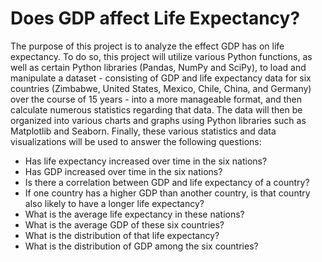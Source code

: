 # Does GDP affect Life Expectancy?

The purpose of this project is to analyze the effect GDP has on life expectancy. To do so, this project will utilize various Python functions, as well as certain Python libraries (Pandas, NumPy and SciPy), to load and manipulate a dataset - consisting of GDP and life expectancy data for six countries (Zimbabwe, United States, Mexico, Chile, China, and Germany) over the course of 15 years - into a more manageable format, and then calculate numerous statistics regarding that data. The data will then be organized into various charts and graphs using Python libraries such as Matplotlib and Seaborn. Finally, these various statistics and data visualizations will be used to answer the following questions:

- Has life expectancy increased over time in the six nations?
- Has GDP increased over time in the six nations?
- Is there a correlation between GDP and life expectancy of a country?
- If one country has a higher GDP than another country, is that country also likely to have a longer life expectancy?
- What is the average life expectancy in these nations?
- What is the average GDP of these six countries?
- What is the distribution of that life expectancy?
- What is the distribution of GDP among the six countries?